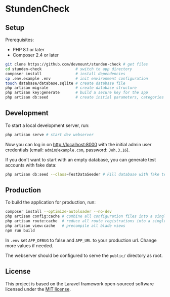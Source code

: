 # StundenCheck

## Setup

Prerequisites:

- PHP 8.1 or later
- Composer 2.4 or later

```bash
git clone https://github.com/devmount/stunden-check # get files
cd stunden-check               # switch to app directory
composer install               # install dependencies
cp .env.example .env           # init environment configuration
touch database/database.sqlite # create database file
php artisan migrate            # create database structure
php artisan key:generate       # build a secure key for the app
php artisan db:seed            # create initial parameters, categories and admin user
```

## Development

To start a local development server, run:

```bash
php artisan serve # start dev webserver
```

Now you can log in on <http://localhost:8000> with the initial admin user credentials (email: `admin@example.com`, password: `Joh.3,16`).

If you don't want to start with an empty database, you can generate test accounts with fake data:

```bash
php artisan db:seed --class=TestDataSeeder # Fill database with fake test data
```

## Production

To build the application for production, run:

```bash
composer install --optimize-autoloader --no-dev
php artisan config:cache # combine all configuration files into a single, cached file
php artisan route:cache  # reduce all route registrations into a single method call within a cached file
php artisan view:cache   # precompile all blade views
npm run build
```

In `.env` set `APP_DEBUG` to false and `APP_URL` to your production url. Change more values if needed.

The webserver should be configured to serve the `public/` directory as root.

## License

This project is based on the Laravel framework open-sourced software licensed under the [MIT license](https://opensource.org/licenses/MIT).
